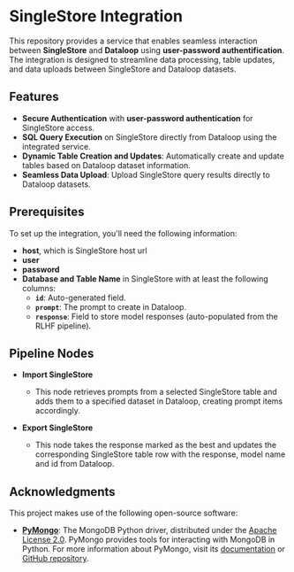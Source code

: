 # SingleStore Integration

This repository provides a service that enables seamless interaction between **SingleStore** and **Dataloop** using **user-password authentification**. The integration is designed to streamline data processing, table updates, and data uploads between SingleStore and Dataloop datasets.

## Features

- **Secure Authentication** with **user-password authentication** for SingleStore access.
- **SQL Query Execution** on SingleStore directly from Dataloop using the integrated service.
- **Dynamic Table Creation and Updates**: Automatically create and update tables based on Dataloop dataset information.
- **Seamless Data Upload**: Upload SingleStore query results directly to Dataloop datasets.

## Prerequisites

To set up the integration, you'll need the following information:

- **host**, which is SingleStore host url
- **user**
- **password**
- **Database and Table Name** in SingleStore with at least the following columns:
  - **`id`**: Auto-generated field.
  - **`prompt`**: The prompt to create in Dataloop.
  - **`response`**: Field to store model responses (auto-populated from the RLHF pipeline).

## Pipeline Nodes

- **Import SingleStore**

  - This node retrieves prompts from a selected SingleStore table and adds them to a specified dataset in Dataloop, creating prompt items accordingly.

- **Export SingleStore**
  - This node takes the response marked as the best and updates the corresponding SingleStore table row with the response, model name and id from Dataloop.

## Acknowledgments

This project makes use of the following open-source software:

- **[PyMongo](https://github.com/mongodb/mongo-python-driver)**: The MongoDB Python driver, distributed under the [Apache License 2.0](http://www.apache.org/licenses/LICENSE-2.0). PyMongo provides tools for interacting with MongoDB in Python. For more information about PyMongo, visit its [documentation](https://pymongo.readthedocs.io/) or [GitHub repository](https://github.com/mongodb/mongo-python-driver).
